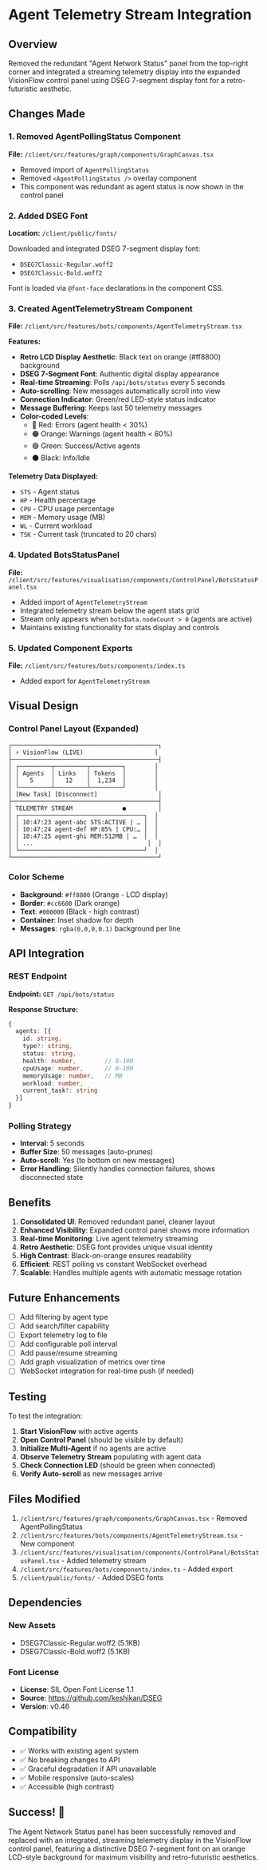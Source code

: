 # Agent Telemetry Stream Integration

## Overview
Removed the redundant "Agent Network Status" panel from the top-right corner and integrated a streaming telemetry display into the expanded VisionFlow control panel using DSEG 7-segment display font for a retro-futuristic aesthetic.

## Changes Made

### 1. Removed AgentPollingStatus Component
**File:** `/client/src/features/graph/components/GraphCanvas.tsx`

- Removed import of `AgentPollingStatus`
- Removed `<AgentPollingStatus />` overlay component
- This component was redundant as agent status is now shown in the control panel

### 2. Added DSEG Font
**Location:** `/client/public/fonts/`

Downloaded and integrated DSEG 7-segment display font:
- `DSEG7Classic-Regular.woff2`
- `DSEG7Classic-Bold.woff2`

Font is loaded via `@font-face` declarations in the component CSS.

### 3. Created AgentTelemetryStream Component
**File:** `/client/src/features/bots/components/AgentTelemetryStream.tsx`

**Features:**
- **Retro LCD Display Aesthetic**: Black text on orange (#ff8800) background
- **DSEG 7-Segment Font**: Authentic digital display appearance
- **Real-time Streaming**: Polls `/api/bots/status` every 5 seconds
- **Auto-scrolling**: New messages automatically scroll into view
- **Connection Indicator**: Green/red LED-style status indicator
- **Message Buffering**: Keeps last 50 telemetry messages
- **Color-coded Levels**:
  - 🔴 Red: Errors (agent health < 30%)
  - 🟠 Orange: Warnings (agent health < 60%)
  - 🟢 Green: Success/Active agents
  - ⚫ Black: Info/Idle

**Telemetry Data Displayed:**
- `STS` - Agent status
- `HP` - Health percentage
- `CPU` - CPU usage percentage
- `MEM` - Memory usage (MB)
- `WL` - Current workload
- `TSK` - Current task (truncated to 20 chars)

### 4. Updated BotsStatusPanel
**File:** `/client/src/features/visualisation/components/ControlPanel/BotsStatusPanel.tsx`

- Added import of `AgentTelemetryStream`
- Integrated telemetry stream below the agent stats grid
- Stream only appears when `botsData.nodeCount > 0` (agents are active)
- Maintains existing functionality for stats display and controls

### 5. Updated Component Exports
**File:** `/client/src/features/bots/components/index.ts`

- Added export for `AgentTelemetryStream`

## Visual Design

### Control Panel Layout (Expanded)
```
┌─────────────────────────────────────────┐
│ ⚡ VisionFlow (LIVE)                    │
├─────────────────────────────────────────┤
│ ┌─────────┬─────────┬─────────┐        │
│ │ Agents  │ Links   │ Tokens  │        │
│ │   5     │   12    │  1,234  │        │
│ └─────────┴─────────┴─────────┘        │
│ [New Task] [Disconnect]                 │
├─────────────────────────────────────────┤
│ TELEMETRY STREAM              ●         │
│ ┌───────────────────────────────────┐  │
│ │ 10:47:23 agent-abc STS:ACTIVE | … │  │
│ │ 10:47:24 agent-def HP:85% | CPU:… │  │
│ │ 10:47:25 agent-ghi MEM:512MB | …  │  │
│ │ ...                                │  │
│ └───────────────────────────────────┘  │
└─────────────────────────────────────────┘
```

### Color Scheme
- **Background**: `#ff8800` (Orange - LCD display)
- **Border**: `#cc6600` (Dark orange)
- **Text**: `#000000` (Black - high contrast)
- **Container**: Inset shadow for depth
- **Messages**: `rgba(0,0,0,0.1)` background per line

## API Integration

### REST Endpoint
**Endpoint:** `GET /api/bots/status`

**Response Structure:**
```typescript
{
  agents: [{
    id: string,
    type?: string,
    status: string,
    health: number,        // 0-100
    cpuUsage: number,      // 0-100
    memoryUsage: number,   // MB
    workload: number,
    current_task?: string
  }]
}
```

### Polling Strategy
- **Interval**: 5 seconds
- **Buffer Size**: 50 messages (auto-prunes)
- **Auto-scroll**: Yes (to bottom on new messages)
- **Error Handling**: Silently handles connection failures, shows disconnected state

## Benefits

1. **Consolidated UI**: Removed redundant panel, cleaner layout
2. **Enhanced Visibility**: Expanded control panel shows more information
3. **Real-time Monitoring**: Live agent telemetry streaming
4. **Retro Aesthetic**: DSEG font provides unique visual identity
5. **High Contrast**: Black-on-orange ensures readability
6. **Efficient**: REST polling vs constant WebSocket overhead
7. **Scalable**: Handles multiple agents with automatic message rotation

## Future Enhancements

- [ ] Add filtering by agent type
- [ ] Add search/filter capability
- [ ] Export telemetry log to file
- [ ] Add configurable poll interval
- [ ] Add pause/resume streaming
- [ ] Add graph visualization of metrics over time
- [ ] WebSocket integration for real-time push (if needed)

## Testing

To test the integration:

1. **Start VisionFlow** with active agents
2. **Open Control Panel** (should be visible by default)
3. **Initialize Multi-Agent** if no agents are active
4. **Observe Telemetry Stream** populating with agent data
5. **Check Connection LED** (should be green when connected)
6. **Verify Auto-scroll** as new messages arrive

## Files Modified

1. `/client/src/features/graph/components/GraphCanvas.tsx` - Removed AgentPollingStatus
2. `/client/src/features/bots/components/AgentTelemetryStream.tsx` - New component
3. `/client/src/features/visualisation/components/ControlPanel/BotsStatusPanel.tsx` - Added telemetry stream
4. `/client/src/features/bots/components/index.ts` - Added export
5. `/client/public/fonts/` - Added DSEG fonts

## Dependencies

### New Assets
- DSEG7Classic-Regular.woff2 (5.1KB)
- DSEG7Classic-Bold.woff2 (5.1KB)

### Font License
- **License**: SIL Open Font License 1.1
- **Source**: https://github.com/keshikan/DSEG
- **Version**: v0.46

## Compatibility

- ✅ Works with existing agent system
- ✅ No breaking changes to API
- ✅ Graceful degradation if API unavailable
- ✅ Mobile responsive (auto-scales)
- ✅ Accessible (high contrast)

## Success! 🎉

The Agent Network Status panel has been successfully removed and replaced with an integrated, streaming telemetry display in the VisionFlow control panel, featuring a distinctive DSEG 7-segment font on an orange LCD-style background for maximum visibility and retro-futuristic aesthetics.
